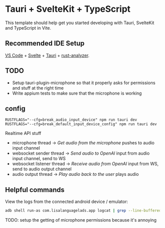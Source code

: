 # Tauri + SvelteKit + TypeScript

This template should help get you started developing with Tauri, SvelteKit and TypeScript in Vite.

## Recommended IDE Setup

[VS Code](https://code.visualstudio.com/) + [Svelte](https://marketplace.visualstudio.com/items?itemName=svelte.svelte-vscode) + [Tauri](https://marketplace.visualstudio.com/items?itemName=tauri-apps.tauri-vscode) + [rust-analyzer](https://marketplace.visualstudio.com/items?itemName=rust-lang.rust-analyzer).

## TODO

- Setup tauri-plugin-microphone so that it properly asks for permissions and stuff at the right time
- Write appium tests to make sure that the microphone is working

## config

```
RUSTFLAGS="--cfg=break_audio_input_device" npm run tauri dev
RUSTFLAGS="--cfg=break_default_input_device_config" npm run tauri dev
```

Realtime API stuff

- microphone thread -> _Get audio from the microphone_ pushes to audio input channel
- websocket sender thread -> _Send audio to OpenAI_ input from audio input channel, send to WS
- websocket listener thread -> _Receive audio from OpenAI_ input from WS, send to audio output channel
- audio output thread -> _Play audio back to the user_ plays audio

## Helpful commands

View the logs from the connected android device / emulator:

```bash
adb shell run-as com.lisalanguagelads.app logcat | grep --line-buffered lisa_lib
```

TODO: setup the getting of microphone permissions because it's annoying
